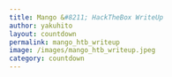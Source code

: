 ```yaml
---
title: Mango &#8211; HackTheBox WriteUp
author: yakuhito
layout: countdown
permalink: mango_htb_writeup
image: /images/mango_htb_writeup.jpeg
category: countdown
---
```


<script>
var release_date = new Date("April 18, 2020 19:00 UTC");
</script>